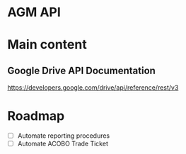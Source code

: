 # AGM API


# Main content
## Google Drive API Documentation
https://developers.google.com/drive/api/reference/rest/v3

# Roadmap
- [ ] Automate reporting procedures
- [ ] Automate ACOBO Trade Ticket 
